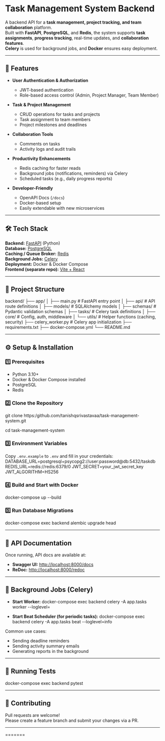 # Task Management System Backend

A backend API for a **task management, project tracking, and team collaboration** platform.  
Built with **FastAPI**, **PostgreSQL**, and **Redis**, the system supports **task assignments**, **progress tracking**, real-time updates, and **collaboration features**.  
**Celery** is used for background jobs, and **Docker** ensures easy deployment.

---

## 🚀 Features

- **User Authentication & Authorization**  
  - JWT-based authentication  
  - Role-based access control (Admin, Project Manager, Team Member)

- **Task & Project Management**  
  - CRUD operations for tasks and projects  
  - Task assignment to team members  
  - Project milestones and deadlines

- **Collaboration Tools**  
  - Comments on tasks  
  - Activity logs and audit trails

- **Productivity Enhancements**  
  - Redis caching for faster reads  
  - Background jobs (notifications, reminders) via Celery  
  - Scheduled tasks (e.g., daily progress reports)

- **Developer-Friendly**  
  - OpenAPI Docs (`/docs`)  
  - Docker-based setup  
  - Easily extendable with new microservices

---

## 🛠 Tech Stack

**Backend:** [FastAPI](https://fastapi.tiangolo.com/) (Python)  
**Database:** [PostgreSQL](https://www.postgresql.org/)  
**Caching / Queue Broker:** [Redis](https://redis.io/)  
**Background Jobs:** [Celery](https://docs.celeryproject.org/)  
**Deployment:** Docker & Docker Compose  
**Frontend (separate repo):** [Vite + React](https://vitejs.dev/)  

---

## 📂 Project Structure

backend/
├── app/
│ ├── main.py # FastAPI entry point
│ ├── api/ # API route definitions
│ ├── models/ # SQLAlchemy models
│ ├── schemas/ # Pydantic validation schemas
│ ├── tasks/ # Celery task definitions
│ ├── core/ # Config, auth, middleware
│ └── utils/ # Helper functions (caching, security)
├── celery_worker.py # Celery app initialization
├── requirements.txt
├── docker-compose.yml
└── README.md


---

## ⚙️ Setup & Installation

### 1️⃣ Prerequisites

- Python 3.10+
- Docker & Docker Compose installed
- PostgreSQL
- Redis

### 2️⃣ Clone the Repository

git clone https:/github.com/tanishqsrivastavaa/task-management-system.git

cd task-management-system


### 3️⃣ Environment Variables

Copy `.env.example` to `.env` and fill in your credentials:
DATABASE_URL=postgresql+psycopg2://user:password@db:5432/taskdb
REDIS_URL=redis://redis:6379/0
JWT_SECRET=your_jwt_secret_key
JWT_ALGORITHM=HS256


### 4️⃣ Build and Start with Docker
docker-compose up --build


### 5️⃣ Run Database Migrations
docker-compose exec backend alembic upgrade head

---

## 📜 API Documentation

Once running, API docs are available at:

- **Swagger UI:** [http://localhost:8000/docs](http://localhost:8000/docs)
- **ReDoc:** [http://localhost:8000/redoc](http://localhost:8000/redoc)

---

## 🧵 Background Jobs (Celery)

- **Start Worker:**
docker-compose exec backend celery -A app.tasks worker --loglevel=

- **Start Beat Scheduler (for periodic tasks):**
docker-compose exec backend celery -A app.tasks beat --loglevel=info


Common use cases:
- Sending deadline reminders
- Sending activity summary emails
- Generating reports in the background

---

## 🧪 Running Tests
docker-compose exec backend pytest

---

## 🤝 Contributing

Pull requests are welcome!  
Please create a feature branch and submit your changes via a PR.

---




=======
